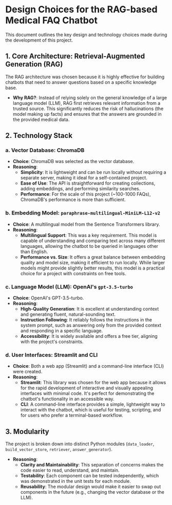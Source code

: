# Design Choices for the RAG-based Medical FAQ Chatbot

This document outlines the key design and technology choices made during the development of this project.

## 1. Core Architecture: Retrieval-Augmented Generation (RAG)

The RAG architecture was chosen because it is highly effective for building chatbots that need to answer questions based on a specific knowledge base.

-   **Why RAG?**: Instead of relying solely on the general knowledge of a large language model (LLM), RAG first retrieves relevant information from a trusted source. This significantly reduces the risk of hallucinations (the model making up facts) and ensures that the answers are grounded in the provided medical data.

## 2. Technology Stack

### a. Vector Database: ChromaDB

-   **Choice**: ChromaDB was selected as the vector database.
-   **Reasoning**:
    -   **Simplicity**: It is lightweight and can be run locally without requiring a separate server, making it ideal for a self-contained project.
    -   **Ease of Use**: The API is straightforward for creating collections, adding embeddings, and performing similarity searches.
    -   **Performance**: For the scale of this project (~100-1000 FAQs), ChromaDB's performance is more than sufficient.

### b. Embedding Model: `paraphrase-multilingual-MiniLM-L12-v2`

-   **Choice**: A multilingual model from the Sentence Transformers library.
-   **Reasoning**:
    -   **Multilingual Support**: This was a key requirement. This model is capable of understanding and comparing text across many different languages, allowing the chatbot to be queried in languages other than English.
    -   **Performance vs. Size**: It offers a great balance between embedding quality and model size, making it efficient to run locally. While larger models might provide slightly better results, this model is a practical choice for a project with constraints on free tools.

### c. Language Model (LLM): OpenAI's `gpt-3.5-turbo`

-   **Choice**: OpenAI's GPT-3.5-turbo.
-   **Reasoning**:
    -   **High-Quality Generation**: It is excellent at understanding context and generating fluent, natural-sounding text.
    -   **Instruction Following**: It reliably follows the instructions in the system prompt, such as answering only from the provided context and responding in a specific language.
    -   **Accessibility**: It is widely available and offers a free tier, aligning with the project's constraints.

### d. User Interfaces: Streamlit and CLI

-   **Choice**: Both a web app (Streamlit) and a command-line interface (CLI) were created.
-   **Reasoning**:
    -   **Streamlit**: This library was chosen for the web app because it allows for the rapid development of interactive and visually appealing interfaces with minimal code. It's perfect for demonstrating the chatbot's functionality in an accessible way.
    -   **CLI**: A command-line interface provides a simple, lightweight way to interact with the chatbot, which is useful for testing, scripting, and for users who prefer a terminal-based workflow.

## 3. Modularity

The project is broken down into distinct Python modules (`data_loader`, `build_vector_store`, `retriever`, `answer_generator`).

-   **Reasoning**:
    -   **Clarity and Maintainability**: This separation of concerns makes the code easier to read, understand, and maintain.
    -   **Testability**: Each component can be tested independently, which was demonstrated in the unit tests for each module.
    -   **Reusability**: The modular design would make it easier to swap out components in the future (e.g., changing the vector database or the LLM).
